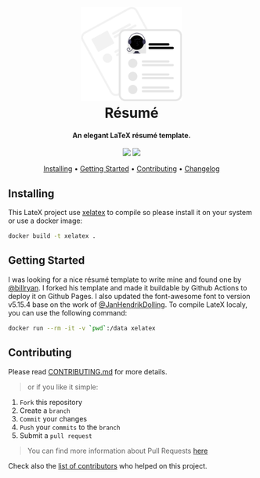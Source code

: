 <h1 align="center">
  <br><img src="project-logo.svg" height="192">
  <br>
  Résumé
  <br>
</h1>

<h4 align="center">An elegant LaTeX résumé template.</h4>

<p align="center">
  <a href="LICENSE"><img src="https://img.shields.io/github/license/damoun/resume.svg"></a>
  <a href="https://github.com/damoun/resume/actions">
      <img src="https://github.com/damoun/resume/actions/workflows/latex.yml/badge.svg">
  </a>
</p>

<p align="center">
  <a href="#installing">Installing</a> •
  <a href="#getting-started">Getting Started</a> •
  <a href="#contributing">Contributing</a> •
  <a href="CHANGELOG.md">Changelog</a>
</p>

## Installing

This LateX project use [xelatex][xelatex] to compile so please install it on your system or use a docker image:

```sh
docker build -t xelatex .
```

## Getting Started

I was looking for a nice résumé template to write mine and found one by [@billryan][billryan]. I forked his template and made it buildable by Github Actions to deploy it on Github Pages. I also updated the font-awesome font to version v5.15.4 base on the work of [@JanHendrikDolling][JanHendrikDolling].
To compile LateX localy, you can use the following command:

```sh
docker run --rm -it -v `pwd`:/data xelatex
```

## Contributing

Please read [CONTRIBUTING.md](CONTRIBUTING.md) for more details.

> or if you like it simple:

1. `Fork` this repository
2. Create a `branch`
3. `Commit` your changes
4. `Push` your `commits` to the `branch`
5. Submit a `pull request`

> You can find more information about Pull Requests [here][pull-request-help]

Check also the [list of contributors](AUTHOR.md#contributors) who helped on this project.

[xelatex]: http://xetex.sourceforge.net
[pull-request-help]: https://help.github.com/categories/collaborating-on-projects-using-pull-requests/
[billryan]: https://github.com/billryan/resume
[JanHendrikDolling]: https://github.com/JanHendrikDolling/latex-fontawesome5
